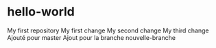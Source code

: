 # hello-world
My first repository
My first change
My second change
My third change
Ajouté pour master
Ajout pour la branche nouvelle-branche

